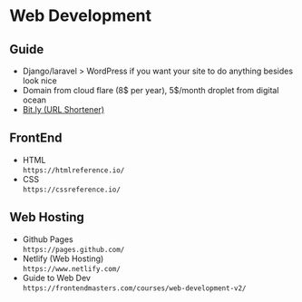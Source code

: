 # Web Development 

## Guide
- Django/laravel > WordPress if you want your site to do anything besides look nice
- Domain from cloud flare (8$ per year), 5$/month droplet from digital ocean
- [Bit.ly (URL Shortener)](https://bitly.com/)

## FrontEnd
- HTML<br>```https://htmlreference.io/```
- CSS<br>```https://cssreference.io/```

## Web Hosting
- Github Pages<br>```https://pages.github.com/```
- Netlify (Web Hosting)<br>```https://www.netlify.com/```
- Guide to Web Dev<br>```https://frontendmasters.com/courses/web-development-v2/```
